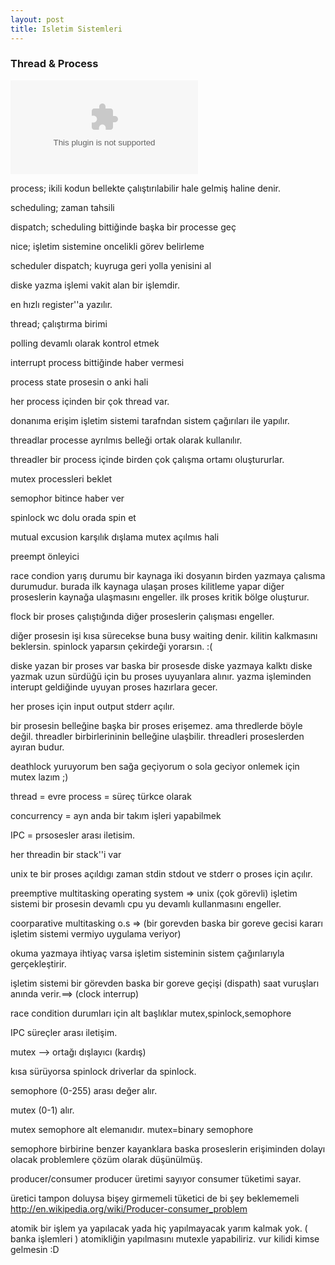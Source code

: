 ```yaml
---                                                                             
layout: post
title: Isletim Sistemleri                                                      
---
```

### Thread & Process

![process-state-diagram](https://github.com/zaman/file/raw/master/ProcessStateDiagram.swf)

process; ikili kodun bellekte çalıştırılabilir hale gelmiş haline denir.

scheduling; zaman tahsili

dispatch; scheduling bittiğinde başka bir processe geç

nice; işletim sistemine oncelikli görev belirleme 

scheduler dispatch; kuyruga geri yolla yenisini al

diske yazma işlemi vakit alan bir işlemdir.

en hızlı register''a yazılır.

thread; çalıştırma birimi

polling devamlı olarak kontrol etmek

interrupt process bittiğinde haber vermesi

process state prosesin o anki hali

her process içinden bir çok thread var.

donanıma erişim işletim sistemi tarafndan sistem çağırıları ile yapılır.

threadlar processe ayrılmıs belleği ortak olarak kullanılır.

threadler bir process içinde birden çok çalışma ortamı oluştururlar.

mutex processleri beklet

semophor bitince haber ver

spinlock wc dolu orada spin et

mutual excusion karşılık dışlama mutex açılmıs hali

preempt önleyici

race condion yarış durumu bir kaynaga iki dosyanın birden yazmaya çalısma
durumudur. burada ilk kaynaga ulaşan proses kilitleme yapar diğer proseslerin
kaynağa ulaşmasını engeller.
ilk proses kritik bölge oluşturur.

flock bir proses çalıştığında diğer proseslerin çalışması engeller.


diğer prosesin işi kısa sürecekse buna busy waiting denir. kilitin kalkmasını
beklersin. spinlock yaparsın çekirdeği yorarsın. :(


diske yazan bir proses var baska bir prosesde diske yazmaya kalktı diske yazmak
uzun sürdüğü için bu proses uyuyanlara alınır. yazma işleminden interupt
geldiğinde uyuyan proses hazırlara gecer.

her proses için input output stderr açılır.

bir prosesin belleğine başka bir proses erişemez. ama thredlerde böyle değil.
threadler birbirlerininin belleğine ulaşbilir. threadleri proseslerden ayıran
budur.

deathlock yuruyorum ben sağa geçiyorum o sola geciyor onlemek için mutex lazım ;)

thread = evre  process = süreç türkce olarak

concurrency = ayn anda bir takım işleri yapabilmek

IPC = prsosesler arası iletisim.

her threadin bir stack''i var 

unix te bir proses açıldıgı zaman stdin stdout ve stderr o proses için açılır.

preemptive multitasking operating system => unix (çok görevli) işletim sistemi bir prosesin devamlı cpu yu devamlı kullanmasını engeller.

coorparative multitasking o.s => (bir gorevden baska bir goreve gecisi kararı işletim sistemi vermiyo uygulama veriyor)

okuma yazmaya ihtiyaç varsa işletim sisteminin sistem çağırılarıyla gerçekleştirir.

işletim sistemi bir görevden baska bir goreve geçişi (dispath) saat vuruşları anında verir.==> (clock interrup)

race condition durumları için alt başlıklar mutex,spinlock,semophore

IPC süreçler arası iletişim.

mutex --> ortağı dışlayıcı (kardış)

kısa sürüyorsa spinlock
driverlar da spinlock.

semophore (0-255) arası değer alır.

mutex (0-1) alır.

mutex semophore alt elemanıdır. mutex=binary semophore

semophore birbirine benzer kayanklara baska proseslerin erişiminden dolayı olacak problemlere çözüm olarak düşünülmüş.

producer/consumer producer üretimi sayıyor consumer tüketimi sayar.

üretici tampon doluysa bişey girmemeli tüketici de bi şey beklememeli  http://en.wikipedia.org/wiki/Producer-consumer_problem

atomik bir işlem ya yapılacak yada hiç yapılmayacak yarım kalmak yok. ( banka işlemleri )
atomikliğin yapılmasını mutexle yapabiliriz. vur kilidi kimse gelmesin :D


